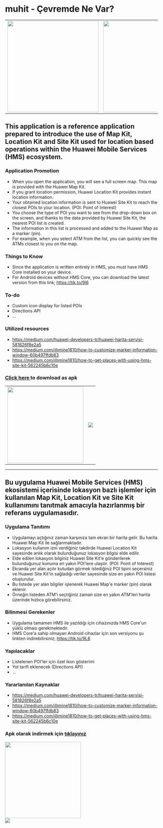 # muhit - Çevremde Ne Var?

<table>
<tr>
<td>
<img src="https://www.yuklio.com/f/zaryl-screenshot_20200624_164647_kodz.org.cevremdenevar.jpg" width="300">
</td>
<td>
<img src="https://www.yuklio.com/f/0SSQ4-screenshot_20200624_164655_kodz.org.cevremdenevar.jpg" width="300">
</td>
<td>
<img src="https://www.yuklio.com/f/oz0P7-screenshot_20200624_164738_kodz.org.cevremdenevar.jpg" width="300">
</td>
</tr>
</table>


## This application is a reference application prepared to introduce the use of Map Kit, Location Kit and Site Kit used for location based operations within the Huawei Mobile Services (HMS) ecosystem.


### Application Promotion

- When you open the application, you will see a full screen map. This map is provided with the Huawei Map Kit.
- If you grant location permission, Huawei Location Kit provides instant location information.
- Your obtained location information is sent to Huawei Site Kit to reach the closest POIs to your location. (POI: Point of Interest)
- You choose the type of POI you want to see from the drop-down box on the screen, and thanks to the data provided by Huawei Site Kit, the nearest POI list is created.
- The information in this list is processed and added to the Huawei Map as a marker (pin).
- For example, when you select ATM from the list, you can quickly see the ATMs closest to you on the map.


### Things to Know
- Since the application is written entirely in HMS, you must have HMS Core installed on your device.
- For Android devices without HMS Core, you can download the latest version from this link; https://tik.to/9l6


### To-do
- Custom icon display for listed POIs
- Directions API
- ...


### Utilized resources
- https://medium.com/huawei-developers-tr/huawei-harita-servisi-581826f8e2a5
- https://medium.com/@mine1810/how-to-customize-marker-information-window-60b497ffdb83
- https://medium.com/@mine1810/how-to-get-places-with-using-hms-site-kit-562245b6c10e


### <a href="https://yadi.sk/d/xsx0CNeHu5bNkQ" target="_blank"> Click here </a> to download as apk

<table width="100%">
    <tr>
        <td>
            <a href="https://appgallery7.huawei.com/#/app/C102351799" target="_blank" style="float:right">
                <img src="https://huaweimobileservices.com/wp-content/uploads/2020/02/Badge-White-800x240.png" width="250">
            </a>
        </td>
        <td align="right">
            <img src="https://www.yuklio.com/f/ym46M-qr-muhit-ag.png">
        </td>
    </tr>
</table>

----

## Bu uygulama Huawei Mobile Services (HMS) ekosistemi içerisinde lokasyon bazlı işlemler için kullanılan Map Kit, Location Kit ve Site Kit kullanımını tanıtmak amacıyla hazırlanmış bir referans uygulamasıdır.



### Uygulama Tanıtımı

- Uygulamayı açtığınız zaman karşınıza tam ekran bir harita gelir. Bu harita Huawei Map Kit ile sağlanmaktadır.
- Lokasyon kullanım izni verdiğiniz takdirde Huawei Location Kit sayesinde anlık olarak bulunduğunuz lokasyon bilgisi elde edilir.
- Elde edilen lokasyon bilginiz Huawei Site Kit'e gönderilerek bulunduğunuz konuma en yakın POI'lere ulaşılır. (POI: Point of Interest)
- Ekranda yer alan açılır kutudan görmek istediğiniz POI tipini seçersiniz ve Huawei Site Kit'in sağladığı veriler sayesinde size en yakın POI listesi oluşturulur.
- Bu listede yer alan bilgiler işlenerek Huawei Map'e marker (pin) olarak eklenir.
- Örneğin listeden ATM'i seçtiğiniz zaman size en yakın ATM'leri harita üzerinde hızlıca görebilirsiniz.


### Bilinmesi Gerekenler
- Uygulama tamamen HMS ile yazıldığı için cihazınızda HMS Core'un yüklü olması gerekmektedir.
- HMS Core'a sahip olmayan Android cihazlar için son versiyonu şu linkten indirebilirsiniz; https://tik.to/9L6


### Yapılacaklar
- Listelenen POI'ler için özel ikon gösterimi
- Yol tarifi eklenecek (Directions API)
- ...


### Yararlanılan Kaynaklar
- https://medium.com/huawei-developers-tr/huawei-harita-servisi-581826f8e2a5
- https://medium.com/@mine1810/how-to-customize-marker-information-window-60b497ffdb83
- https://medium.com/@mine1810/how-to-get-places-with-using-hms-site-kit-562245b6c10e


### Apk olarak indirmek için <a href="https://yadi.sk/d/xsx0CNeHu5bNkQ" target="_blank">tıklayınız</a>

<a href="https://appgallery7.huawei.com/#/app/C102351799" target="_blank">
    <img src="https://huaweimobileservices.com/wp-content/uploads/2020/02/Badge-White-800x240.png" width="250">
</a>
<br>
<img src="https://www.yuklio.com/f/ym46M-qr-muhit-ag.png">